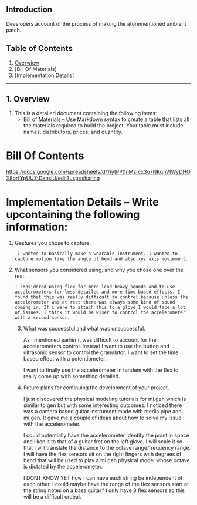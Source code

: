 ## Introduction
Developers account of the process of making the aforementioned ambient patch. 


## Table of Contents

1. [Overwiew](#overview)
2. [Bill Of Materials]
3. [Implementation Details]



---

## 1. Overview

1. This is a detailed document containing the following items:
    - Bill of Materials – Use Markdown syntax to create a table that lists all the materials required to build the project. Your table must include names, distributors, prices, and quantity.

# Bill Of Contents

https://docs.google.com/spreadsheets/d/11ytPP0nMzrcx3o7NKqnVtWyDHOX8orfYpUUZtDensiU/edit?usp=sharing

        
# Implementation Details – Write upcontaining the following information:

1. Gestures you chose to capture.

        I wanted to basically make a wearable instrument. I wanted to capture motion like the angle of bend and also xyz axis moviement. 

 2. What sensors you considered using, and why you chose one over the rest.

        I considered using flex for more lead heavy sounds and to use accelerometers for less detailed and more time based effects. I found that this was really difficult to control because unless the accelerometer was at rest there was always some kind of sound coming in. If i were to attach this to a glove I would face a lot of issues. I think it would be wiser to control the accelerometer with a second sensor. 




    3. What was successful and what was unsuccessful.

        As I mentioned earlier it was difficult to account for the accelerometers control. Instead I want to use the button and ultrasonic sensor to control the granulator. I want to set the time based 
        effect with a potentiometer. 

        I want to finally  use the accelerometer in tandem with the flex to really come up with something detailed. 


    4. Future plans for continuing the development of your project.

        I just discovered the physical modeling tutorials for mi.gen which is similar to gen but with some interesting outcomes. I noticed there was a camera based guitar instrument made with media pipe and mi.gen. It gave me a couple of ideas about how to solve my issue with the accelerometer. 

        I could potentially have the accelerometer identify the point in space and liken it to that of a guitar fret on the left glove. I will scale it so that I will translate the distance to the octave range/frequency range. I will have the flex sensors sit on the right fingers with degrees of bend that will be used to play a mi.gen physical model whose octave is dictated by the accelerometer. 

         I DONT KNOW YET how I can have each string be independent of each other. I could maybe have the range of the flex sensors start at the string notes on a bass guitar? I only have 3 flex sensors so this will be a difficult ordeal. 